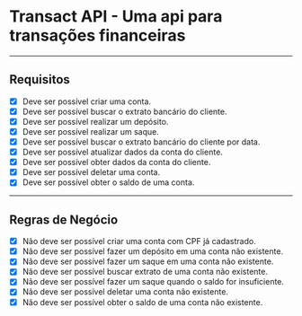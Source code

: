 # Transact API - Uma api para transações financeiras

---

## Requisitos

- [x] Deve ser possível criar uma conta.
- [x] Deve ser possível buscar o extrato bancário do cliente.
- [x] Deve ser possível realizar um depósito.
- [x] Deve ser possível realizar um saque.
- [x] Deve ser possível buscar o extrato bancário do cliente por data.
- [x] Deve ser possível atualizar dados da conta do cliente.
- [x] Deve ser possível obter dados da conta do cliente.
- [x] Deve ser possível deletar uma conta.
- [x] Deve ser possível obter o saldo de uma conta.

---

## Regras de Negócio

- [x] Não deve ser possível criar uma conta com CPF já cadastrado.
- [x] Não deve ser possível fazer um depósito em uma conta não existente.
- [x] Não deve ser possível fazer um saque em uma conta não existente.
- [x] Não deve ser possível buscar extrato de uma conta não existente.
- [x] Não deve ser possível fazer um saque quando o saldo for insuficiente.
- [x] Não deve ser possível deletar uma conta não existente.
- [x] Não deve ser possível obter o saldo de uma conta não existente.
